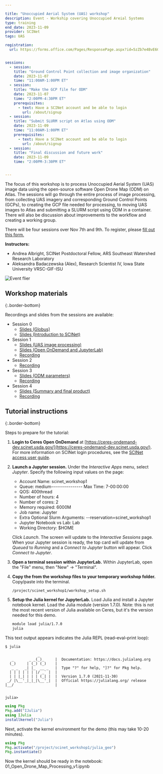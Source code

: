 ```yaml
---

title: "Unoccupied Aerial System (UAS) workshop"
description: Event - Workship covering Unoccupied Areial Systems
type: training
end_date: 2023-11-09
provider: SCINet
tags: UAS

registration: 
  url: https://forms.office.com/Pages/ResponsePage.aspx?id=5zZb7e4BvE6GfuA8-g1Gl9poyUcOaMNCuMezzydam55URVE4VzA1WVpaRFYzT1NHVzI3Q001WUE5NCQlQCN0PWcu


sessions:
  - session:
    title: "Ground Control Point collection and image organization"
    date: 2023-11-07
    time: "11:00AM-1:00PM ET"
  - session:
    title: "Make the GCP file for ODM"
    date: 2023-11-07
    time: "2:00PM-4:30PM ET"
    prerequisites:
      - text: Have a SCINet account and be able to login 
        url: /about/signup
  - session:
    title: "Submit SLURM script on Atlas using ODM"
    date: 2023-11-09
    time: "11:00AM-1:00PM ET"
    prerequisites:
      - text: Have a SCINet account and be able to login 
        url: /about/signup
  - session:
    title: "Final discussion and future work"
    date: 2023-11-09
    time: "2:00PM-3:30PM ET"


---
```


The focus of this workshop is to process Unoccupied Aerial System (UAS) image data using the open-source software Open Drone Map (ODM) on Atlas. The sessions will go through the entire process of image processing, from collecting UAS imagery and corresponding Ground Control Points (GCPs), to creating the GCP file needed for processing, to moving UAS images to Atlas and submitting a SLURM script using ODM in a container.<!--excerpt--> There will also be discussion about improvements to the workflow and creating a working group. 

There will be four sessions over Nov 7th and 9th. To register, please [fill out this form.](https://forms.office.com/Pages/ResponsePage.aspx?id=5zZb7e4BvE6GfuA8-g1Gl9poyUcOaMNCuMezzydam55URVE4VzA1WVpaRFYzT1NHVzI3Q001WUE5NCQlQCN0PWcu)  

**Instructors:**  
  * Andrea Albright, SCINet Postdoctoral Fellow, ARS Southeast Watershed Research Laboratory  
  * Aleksandra Badaczewska (Alex), Research Scientist IV, Iowa State University VRSC-GIF-ISU

![Event flier](/assets/img/events/2023_SCINET_ODM_Image_Processing.png)

## Workshop materials
{:.border-bottom}

Recordings and slides from the sessions are available:

* Session 0
  * [Slides (Globus)](https://usdagcc.sharepoint.com/:p:/s/REE-ARS-SCINetOffice/ETyhPbIzMJVImm_2aRJ6VtQBVnZA5riok9XUwbhM_27xsA?e=4kI3Kd)
  * [Slides (Introduction to SCINet)](https://usdagcc.sharepoint.com/:p:/s/REE-ARS-SCINetOffice/EQxdlAQ__SBIop3a4HbO8YMBiytU-9IW-S1JKhR3diZ53A?e=MPFJyr)
* Session 1
  * [Slides (UAS image processing)](https://usdagcc.sharepoint.com/:b:/s/REE-ARS-SCINetOffice/EfDHAl37M45Bv3U0Sv54sZcBxWg4V7-8KzRufvYRuPzMZQ?e=tivTP8)
  * [Slides (Open OnDemand and JupyterLab)](https://usdagcc.sharepoint.com/:p:/s/REE-ARS-SCINetOffice/EQ_H5vNIrqtCv7qKiNLZNE8BoXZ_GXxxqEttjIRd82Ky9Q?e=Vqmtgq)
  * [Recording](https://usdagcc.sharepoint.com/:v:/s/REE-ARS-SCINet-Media/ES3p6yFypflJqA5fuq9zLSgBo7HRFeBCKS0CUtzn5851aA?e=dvvYxi)
* Session 2
  * [Recording](https://usdagcc.sharepoint.com/:v:/s/REE-ARS-SCINet-Media/EbUT6iMB_w5PvNuZh8dY7fAB3fNxAczUAjm0Kdze5QQGeg?e=xuUiY6)
* Session 3
  * [Slides (ODM parameters)](https://usdagcc.sharepoint.com/:p:/s/REE-ARS-SCINetOffice/EWxZecove05IlTLhaVCTizEBoUtebUz-DTz9SQifkL95oA?e=jxlmtH)
  * [Recording](https://usdagcc.sharepoint.com/:v:/s/REE-ARS-SCINet-Media/EcMPR9m3QIFOu1eOOcK2E1IBXyHB2-kxnzimyA42w-wLdQ?e=Xda88q)
* Session 4
  * [Slides (Summary and final product)](https://usdagcc.sharepoint.com/:b:/s/REE-ARS-SCINetOffice/EfU8jCFdoXBDnsCd7umxND4BE78DlEu993QHi5b2gicNuQ?e=SQxKBk)
  * [Recording](https://usdagcc.sharepoint.com/:v:/s/REE-ARS-SCINet-Media/EduFC-wxToROlKxfS4KCSzcBXzb7xTojukALMDcBKaWBsw?e=Kk3SAd)


## Tutorial instructions
{:.border-bottom}

Steps to prepare for the tutorial:

1. **Login to Ceres Open OnDemand** at [https://ceres-ondemand-dev.scinet.usda.gov/](https://ceres-ondemand-dev.scinet.usda.gov/). For more information on SCINet login procedures, see the [SCINet access user guide](https://scinet.usda.gov/guides/access).

1. **Launch a Jupyter session.** Under the *Interactive Apps* menu, select *Jupyter*. Specify the following input values on the page:

    * Account Name: scinet_workshop1
    * Queue: medium---------------- Max Time: 7-00:00:00
    * QOS: 400thread
    * Number of hours: 4
    * Number of cores: 2
    * Memory required: 6000M
    * Job name: Jupyter
    * Extra Optional Slurm Arguments: \-\-reservation=scinet_workshop1
    * Jupyter Notebook vs Lab: Lab
    * Working Directory: $HOME
  
    Click *Launch*. The screen will update to the *Interactive Sessions* page. When your Jupyter session is ready, the top card will update from *Queued* to *Running* and a *Connect to Jupyter* button will appear. Click *Connect to Jupyter*.

1. **Open a terminal session within JupyterLab.** Within JupyterLab, open the "File" menu, then "New" -> "Terminal".

1. **Copy the from the workshop files to your temporary workshop folder.** 
    Copy/paste into the terminal.
   
    ```bash
    /project/scinet_workshop1/workshop_setup.sh
    ```

1. **Setup the Julia kernel for JupyterLab.** Load Julia and install a Jupyter notebook kernel.
    Load the Julia module (version 1.7.0). Note: this is not the most recent version of Julia available on Ceres, but it's the version needed for this demo.

    ```bash
    module load julia/1.7.0
    julia
    ```

This text output appears indicates the Julia REPL (read–eval–print loop):

```
$ julia

               _
   _       _ _(_)_     |  Documentation: https://docs.julialang.org
  (_)     | (_) (_)    |
   _ _   _| |_  __ _   |  Type "?" for help, "]?" for Pkg help.
  | | | | | | |/ _` |  |
  | | |_| | | | (_| |  |  Version 1.7.0 (2021-11-30)
 _/ |\__'_|_|_|\__'_|  |  Official https://julialang.org/ release
|__/                   |


julia>
```


```julia
using Pkg
Pkg.add("IJulia")
using IJulia
installkernel("Julia")
```

Next, activate the kernel environment for the demo (this may take 10-20 minutes).

```julia
using Pkg
Pkg.activate("/project/scinet_workshop1/julia_geo")
Pkg.instantiate()
```
Now the kernel should be ready in the notebook: 01_Open_Drone_Map_Processing_v1.ipynb





